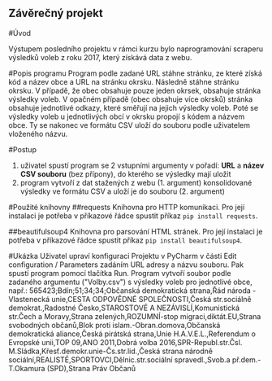 Závěrečný projekt
-
#Úvod

Výstupem posledního projektu v rámci kurzu bylo naprogramování scraperu výsledků voleb z roku 2017, který získává data z webu.

#Popis programu
Program podle zadané URL stáhne stránku, ze které získá kód a název obce a URL na stránku okrsku.
Následně stáhne stránku okrsku. V případě, že obec obsahuje pouze jeden okrsek, obsahuje stránka výsledky voleb. V opačném případě (obec obsahuje více okrsků) stránka obsahuje jednotlivé odkazy, které směřují na jejich výsledky voleb.
Poté se výsledky voleb u jednotlivých obcí v okrsku propojí s kódem a názvem obce. Ty se nakonec ve formátu CSV uloží do souboru podle uživatelem vloženého názvu.

#Postup
1. uživatel spustí program se 2 vstupními argumenty v pořadí: **URL** a **název CSV souboru** (bez přípony), do kterého se výsledky mají uložit
2. program vytvoří z dat stažených z webu (1. argument) konsolidované výsledky ve formátu CSV a uloží je do souboru (2. argument)

#Použité knihovny
##requests
Knihovna pro HTTP komunikaci. Pro její instalaci je potřeba v příkazové řádce spustit příkaz `pip install requests`.

##beautifulsoup4
Knihovna pro parsování HTML stránek. Pro její instalaci je potřeba v příkazové řádce spustit příkaz `pip install beautifulsoup4`.

#Ukázka
Uživatel upraví konfiguraci Projektu v PyCharm v části Edit configuration / Parameters zadáním URL adresy a názvu souboru. Pak spustí program pomocí tlačítka Run. Program vytvoří soubor podle zadaného argumentu ("Volby.csv") s výsledky voleb pro jednotlivé obce, např.:
565423;Bdín;51;34;34;Občanská demokratická strana,Řád národa - Vlastenecká unie,CESTA ODPOVĚDNÉ SPOLEČNOSTI,Česká str.sociálně demokrat.,Radostné Česko,STAROSTOVÉ A NEZÁVISLÍ,Komunistická str.Čech a Moravy,Strana zelených,ROZUMNÍ-stop migraci,diktát.EU,Strana svobodných občanů,Blok proti islam.-Obran.domova,Občanská demokratická aliance,Česká pirátská strana,Unie H.A.V.E.L.,Referendum o Evropské unii,TOP 09,ANO 2011,Dobrá volba 2016,SPR-Republ.str.Čsl. M.Sládka,Křesť.demokr.unie-Čs.str.lid.,Česká strana národně sociální,REALISTÉ,SPORTOVCI,Dělnic.str.sociální spravedl.,Svob.a př.dem.-T.Okamura (SPD),Strana Práv Občanů
